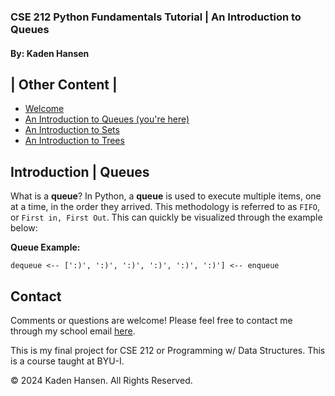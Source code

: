 ### **CSE 212 Python Fundamentals Tutorial | An Introduction to Queues**

#### By: Kaden Hansen

| Other Content |
-----------
+ [Welcome](0-welcome.md)
+ [An Introduction to Queues (you're here)](1-queue.md)
+ [An Introduction to Sets](2-set.md)
+ [An Introduction to Trees](3-tree.md)

## **Introduction | Queues**

What is a **queue**? In Python, a **queue** is used to execute multiple items, one at a time, in the order they arrived. This methodology is referred to as `FIFO`, or `First in, First Out`. This can quickly be visualized through the example below:

**Queue Example:**

`dequeue <-- [':)', ':)', ':)', ':)', ':)', ':)'] <-- enqueue`

## Contact
Comments or questions are welcome! Please feel free to contact me through my school email [here](mailto:han22047@byui.edu).

This is my final project for CSE 212 or Programming w/ Data Structures. This is a course taught at BYU-I.

© 2024 Kaden Hansen. All Rights Reserved.